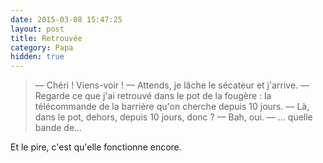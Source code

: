 ```yaml
---
date: 2015-03-08 15:47:25
layout: post
title: Retrouvée
category: Papa
hidden: true
---
```


> — Chéri ! Viens-voir !
> — Attends, je lâche le sécateur et j'arrive.
> — Regarde ce que j'ai retrouvé dans le pot de la fougère : la télécommande de la barrière qu'on cherche depuis 10 jours.
> — Là, dans le pot, dehors, depuis 10 jours, donc ?
> — Bah, oui.
> — ... quelle bande de...

Et le pire, c'est qu'elle fonctionne encore.
